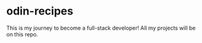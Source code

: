 # odin-recipes

This is my journey to become a full-stack developer! All my projects will be on this repo.
